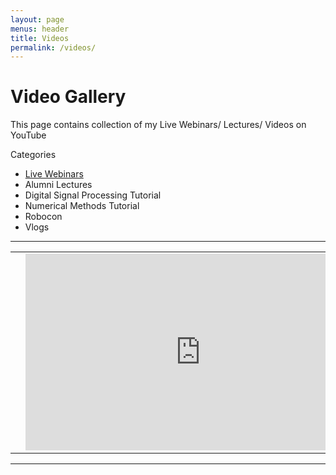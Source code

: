 ```yaml
---
layout: page
menus: header
title: Videos
permalink: /videos/
---
```


<h1 class="text-center"> Video Gallery </h1>
<p class="text-center"> This page contains collection of my Live Webinars/ Lectures/ Videos on YouTube</p>
<p> Categories </p>

<ul>
<li> <a href="https://www.youtube.com/playlist?list=PLzCnkDZSlJjspkDVUJuiv0CEtAaWCMdK6">Live Webinars</a></li>
<li> Alumni Lectures </li>
<li> Digital Signal Processing Tutorial </li>
<li> Numerical Methods Tutorial </li>
<li> Robocon </li>
<li> Vlogs </li>
</ul>

<hr />
<div class="responsive-table">
<table>
      <tbody>
        <tr>
          <th scope="row"></th>
          <td><iframe width="560" height="315" src="https://www.youtube.com/embed/to7hbitiYUM?rel=0&amp;controls=0&amp;showinfo=0" frameborder="0" allow="autoplay; encrypted-media" allowfullscreen=""></iframe>
          </td>
          <td style="padding:10px">
          <h3>Robotics</h3>
          Description
          </td>
        </tr>
      </tbody>
    </table>
    </div>
<hr />